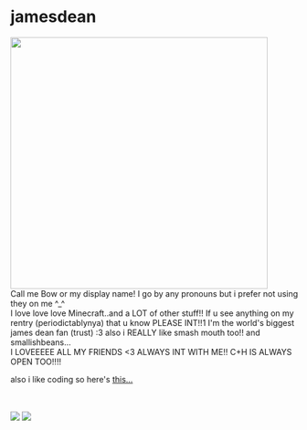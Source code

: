 # jamesdean
<img src="https://codehs.com/uploads/a83ce60dc31d23f4953f9fc73334ac8c" width="450" height="441">
<br>
Call me Bow or my display name!
I go by any pronouns but i prefer not using they on me ^_^
<br>
I love love love Minecraft..and a LOT of other stuff!!
If u see anything on my rentry (periodictablynya) that u know PLEASE INT!!1
I'm the world's biggest james dean fan (trust) :3 
also i REALLY like smash mouth too!!
and smallishbeans...
<br>
I LOVEEEEE ALL MY FRIENDS <3 ALWAYS INT WITH ME!!
C+H IS ALWAYS OPEN TOO!!!!
<br>
<p>also i like coding so here's <a href="https://chezzing.neocities.org">this...</a></p>
<br>
<br>
<img src="https://codehs.com/uploads/433549f997906dcefd9f70820b77b08c">
<img src="https://codehs.com/uploads/91dc022c0e8b29ebdde5c8f14d5fdd34">

